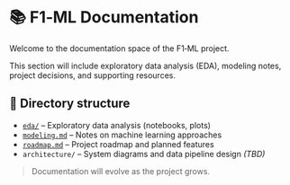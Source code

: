 # 📚 F1‑ML Documentation

Welcome to the documentation space of the F1‑ML project.

This section will include exploratory data analysis (EDA), modeling notes, project decisions, and supporting resources.

## 📁 Directory structure

- [`eda/`](./eda/) – Exploratory data analysis (notebooks, plots)
- [`modeling.md`](./modeling.md) – Notes on machine learning approaches
- [`roadmap.md`](./roadmap.md) – Project roadmap and planned features
- `architecture/` – System diagrams and data pipeline design *(TBD)*

> Documentation will evolve as the project grows.
